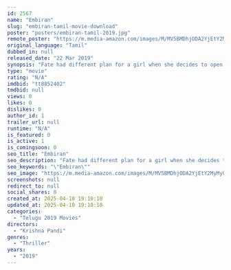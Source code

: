 ```yaml
---
id: 2567
name: "Embiran"
slug: "embiran-tamil-movie-download"
poster: "posters/embiran-tamil-2019.jpg"
remote_poster: "https://m.media-amazon.com/images/M/MV5BMDhjODA2YjEtY2MyMy00NzM4LTlkM2MtYmJjZDAzMzgyYzQzXkEyXkFqcGdeQXVyOTE4NDQ1MzU@._V1_SX300.jpg"
original_language: "Tamil"
dubbed_in: null
released_date: "22 Mar 2019"
synopsis: "Fate had different plan for a girl when she decides to open up her feelings to the person she is madly in love with."
type: "movie"
rating: "N/A"
imdbid: "tt8852402"
tmdbid: null
views: 0
likes: 0
dislikes: 0
author_id: 1
trailer_url: null
runtime: "N/A"
is_featured: 0
is_active: 1
is_comingsoon: 0
seo_title: "Embiran"
seo_description: "Fate had different plan for a girl when she decides to open up her feelings to the person she is madly in love with."
seo_keywords: "\"Embiran\""
seo_image: "https://m.media-amazon.com/images/M/MV5BMDhjODA2YjEtY2MyMy00NzM4LTlkM2MtYmJjZDAzMzgyYzQzXkEyXkFqcGdeQXVyOTE4NDQ1MzU@._V1_SX300.jpg"
screenshots: null
redirect_to: null
social_shares: 0
created_at: 2025-04-10 19:10:10
updated_at: 2025-04-10 19:10:10
categories:
  - "Telugu 2019 Movies"
directors:
  - "Krishna Pandi"
genres:
  - "Thriller"
years:
  - "2019"
---
```

